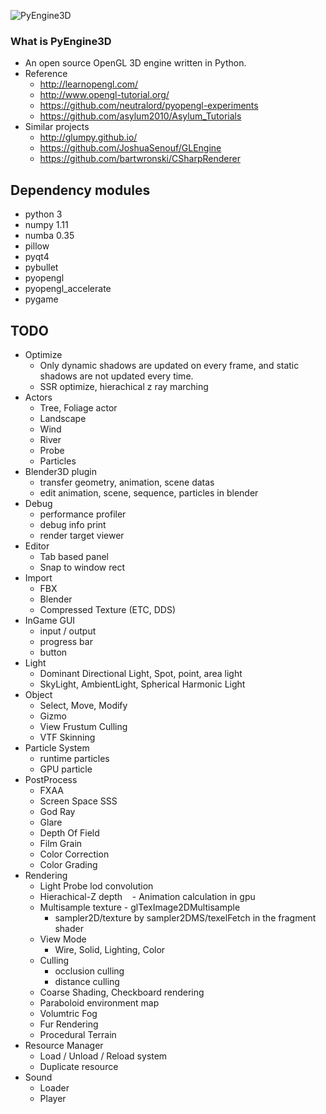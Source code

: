 ![PyEngine3D](https://github.com/ubuntunux/PyEngine3D/blob/master/PyEngine3D.png)

### What is PyEngine3D
* An open source OpenGL 3D engine written in Python.
* Reference
    - http://learnopengl.com/
    - http://www.opengl-tutorial.org/
    - https://github.com/neutralord/pyopengl-experiments
    - https://github.com/asylum2010/Asylum_Tutorials
* Similar projects
    - http://glumpy.github.io/
    - https://github.com/JoshuaSenouf/GLEngine
    - https://github.com/bartwronski/CSharpRenderer

## Dependency modules
 - python 3
 - numpy 1.11
 - numba 0.35
 - pillow
 - pyqt4
 - pybullet
 - pyopengl
 - pyopengl_accelerate
 - pygame

## TODO
* Optimize
    - Only dynamic shadows are updated on every frame, and static shadows are not updated every time.
    - SSR optimize, hierachical z ray marching
* Actors
    - Tree, Foliage actor
    - Landscape
    - Wind
    - River
    - Probe
    - Particles
* Blender3D plugin
    - transfer geometry, animation, scene datas
    - edit animation, scene, sequence, particles in blender
* Debug
    - performance profiler
    - debug info print
    - render target viewer
* Editor
    - Tab based panel
    - Snap to window rect
* Import
    - FBX
    - Blender
    - Compressed Texture (ETC, DDS)
* InGame GUI
    - input / output
    - progress bar
    - button
* Light
    - Dominant Directional Light, Spot, point, area light
    - SkyLight, AmbientLight, Spherical Harmonic Light
* Object
    - Select, Move, Modify
    - Gizmo
    - View Frustum Culling
    - VTF Skinning
* Particle System
    - runtime particles
    - GPU particle
* PostProcess
    - FXAA
    - Screen Space SSS
    - God Ray
    - Glare
    - Depth Of Field
    - Film Grain
    - Color Correction
    - Color Grading
* Rendering
    - Light Probe lod convolution
    - Hierachical-Z depth
    - Animation calculation in gpu
    - Multisample texture - glTexImage2DMultisample
        - sampler2D/texture by sampler2DMS/texelFetch in the fragment shader
    - View Mode
        - Wire, Solid, Lighting, Color
    - Culling
        - occlusion culling
        - distance culling
    - Coarse Shading, Checkboard rendering
    - Paraboloid environment map    
    - Volumtric Fog
    - Fur Rendering
    - Procedural Terrain
* Resource Manager
    - Load / Unload / Reload system
    - Duplicate resource
* Sound
    - Loader
    - Player
